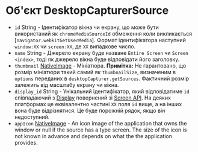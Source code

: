 # Об'єкт DesktopCapturerSource

* `id` String - Ідентифікатор вікна чи екрану, що може бути використаний як `chromeMediaSourceId` обмеження коли викликається [`navigator.webkitGetUserMedia`]. Формат ідентифікатора наступний `window:XX` чи `screen:XX`, де `XX` випадкове число.
* `name` String - Джерело екрану буде назване `Entire Screen` чи `Screen <index>`, тоді як джерело вікна буде відповідати його заголовку.
* `thumbnail` [NativeImage](../native-image.md) - Мініатюра. **Примітка:** Не гарантовано, що розмір мініатюри такий самий як `thumbnailSize`, визначеним в `options` переданих в `desktopCapturer.getSources`. Фактичний розмір залежить від масштабу екрану чи вікна.
* `display_id` String - Унікальний ідентифікатор, який відповідатиме `id` співпадаючий з [Display](display.md) повернений зі [Screen API](../screen.md). На деяких платформах це еквівалентно частині `XX` поля `id` вище, а на інших вона буде відрізнятися. Це буде порожній рядок, якщо він недоступний.
* `appIcon` [NativeImage](../native-image.md) - An icon image of the application that owns the window or null if the source has a type screen. The size of the icon is not known in advance and depends on what the the application provides.